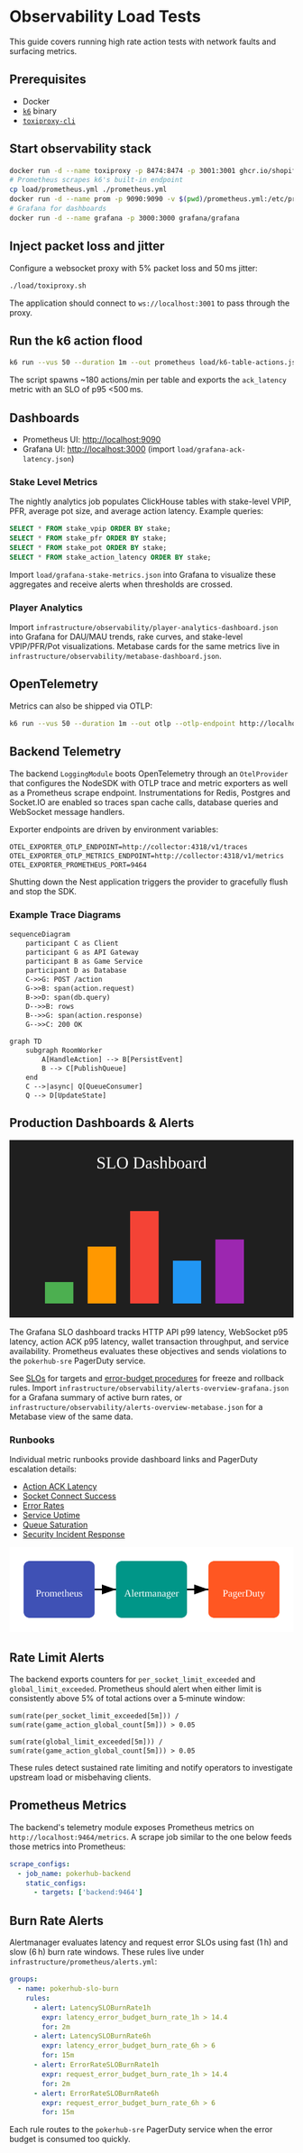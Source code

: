 # Observability Load Tests

This guide covers running high rate action tests with network faults and surfacing metrics.

## Prerequisites
- Docker
- [`k6`](https://k6.io) binary
- [`toxiproxy-cli`](https://github.com/Shopify/toxiproxy)

## Start observability stack
```sh
docker run -d --name toxiproxy -p 8474:8474 -p 3001:3001 ghcr.io/shopify/toxiproxy
# Prometheus scrapes k6's built-in endpoint
cp load/prometheus.yml ./prometheus.yml
docker run -d --name prom -p 9090:9090 -v $(pwd)/prometheus.yml:/etc/prometheus/prometheus.yml prom/prometheus
# Grafana for dashboards
docker run -d --name grafana -p 3000:3000 grafana/grafana
```

## Inject packet loss and jitter
Configure a websocket proxy with 5% packet loss and 50 ms jitter:
```sh
./load/toxiproxy.sh
```
The application should connect to `ws://localhost:3001` to pass through the proxy.

## Run the k6 action flood
```sh
k6 run --vus 50 --duration 1m --out prometheus load/k6-table-actions.js
```
The script spawns ~180 actions/min per table and exports the `ack_latency` metric with an SLO of p95 <500 ms.

## Dashboards
- Prometheus UI: <http://localhost:9090>
- Grafana UI: <http://localhost:3000> (import `load/grafana-ack-latency.json`)

### Stake Level Metrics

The nightly analytics job populates ClickHouse tables with stake-level VPIP,
PFR, average pot size, and average action latency. Example queries:

```sql
SELECT * FROM stake_vpip ORDER BY stake;
SELECT * FROM stake_pfr ORDER BY stake;
SELECT * FROM stake_pot ORDER BY stake;
SELECT * FROM stake_action_latency ORDER BY stake;
```

Import `load/grafana-stake-metrics.json` into Grafana to visualize these
aggregates and receive alerts when thresholds are crossed.

### Player Analytics

Import `infrastructure/observability/player-analytics-dashboard.json` into
Grafana for DAU/MAU trends, rake curves, and stake-level VPIP/PFR/Pot
visualizations. Metabase cards for the same metrics live in
`infrastructure/observability/metabase-dashboard.json`.

## OpenTelemetry
Metrics can also be shipped via OTLP:
```sh
k6 run --vus 50 --duration 1m --out otlp --otlp-endpoint http://localhost:4318 load/k6-table-actions.js
```

## Backend Telemetry

The backend `LoggingModule` boots OpenTelemetry through an `OtelProvider` that
configures the NodeSDK with OTLP trace and metric exporters as well as a
Prometheus scrape endpoint.  Instrumentations for Redis, Postgres and Socket.IO
are enabled so traces span cache calls, database queries and WebSocket message
handlers.

Exporter endpoints are driven by environment variables:

```
OTEL_EXPORTER_OTLP_ENDPOINT=http://collector:4318/v1/traces
OTEL_EXPORTER_OTLP_METRICS_ENDPOINT=http://collector:4318/v1/metrics
OTEL_EXPORTER_PROMETHEUS_PORT=9464
```

Shutting down the Nest application triggers the provider to gracefully flush
and stop the SDK.

### Example Trace Diagrams

```mermaid
sequenceDiagram
    participant C as Client
    participant G as API Gateway
    participant B as Game Service
    participant D as Database
    C->>G: POST /action
    G->>B: span(action.request)
    B->>D: span(db.query)
    D-->>B: rows
    B-->>G: span(action.response)
    G-->>C: 200 OK
```

```mermaid
graph TD
    subgraph RoomWorker
        A[HandleAction] --> B[PersistEvent]
        B --> C[PublishQueue]
    end
    C -->|async| Q[QueueConsumer]
    Q --> D[UpdateState]
```

## Production Dashboards & Alerts

![SLO Dashboard](images/slo-dashboard.svg)

The Grafana SLO dashboard tracks HTTP API p99 latency, WebSocket p95 latency,
action ACK p95 latency, wallet transaction throughput, and service availability.
Prometheus evaluates these objectives and sends violations to the
`pokerhub-sre` PagerDuty service.

See [SLOs](SLOs.md) for targets and [error-budget procedures](error-budget-procedures.md) for freeze and rollback rules. Import `infrastructure/observability/alerts-overview-grafana.json` for a Grafana summary of active burn rates, or `infrastructure/observability/alerts-overview-metabase.json` for a Metabase view of the same data.

### Runbooks

Individual metric runbooks provide dashboard links and PagerDuty escalation details:

- [Action ACK Latency](runbooks/action-ack-latency.md)
- [Socket Connect Success](runbooks/socket-connect-success.md)
- [Error Rates](runbooks/error-rates.md)
- [Service Uptime](runbooks/service-uptime.md)
- [Queue Saturation](runbooks/queue-saturation.md)
- [Security Incident Response](security/incident-response.md)

![Alert Routing](images/alert-routing.svg)

## Rate Limit Alerts

The backend exports counters for `per_socket_limit_exceeded` and
`global_limit_exceeded`.  Prometheus should alert when either limit is
consistently above 5% of total actions over a 5‑minute window:

```promql
sum(rate(per_socket_limit_exceeded[5m])) / sum(rate(game_action_global_count[5m])) > 0.05
```

```promql
sum(rate(global_limit_exceeded[5m])) / sum(rate(game_action_global_count[5m])) > 0.05
```

These rules detect sustained rate limiting and notify operators to
investigate upstream load or misbehaving clients.

## Prometheus Metrics

The backend's telemetry module exposes Prometheus metrics on
`http://localhost:9464/metrics`. A scrape job similar to the one below feeds
those metrics into Prometheus:

```yaml
scrape_configs:
  - job_name: pokerhub-backend
    static_configs:
      - targets: ['backend:9464']
```

## Burn Rate Alerts

Alertmanager evaluates latency and request error SLOs using fast (1 h) and
slow (6 h) burn rate windows. These rules live under
`infrastructure/prometheus/alerts.yml`:

```yaml
groups:
  - name: pokerhub-slo-burn
    rules:
      - alert: LatencySLOBurnRate1h
        expr: latency_error_budget_burn_rate_1h > 14.4
        for: 2m
      - alert: LatencySLOBurnRate6h
        expr: latency_error_budget_burn_rate_6h > 6
        for: 15m
      - alert: ErrorRateSLOBurnRate1h
        expr: request_error_budget_burn_rate_1h > 14.4
        for: 2m
      - alert: ErrorRateSLOBurnRate6h
        expr: request_error_budget_burn_rate_6h > 6
        for: 15m
```

Each rule routes to the `pokerhub-sre` PagerDuty service when the error budget
is consumed too quickly.

